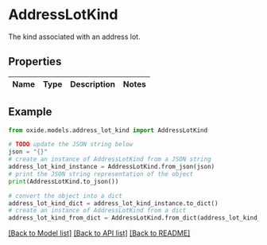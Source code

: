 # AddressLotKind

The kind associated with an address lot.

## Properties

Name | Type | Description | Notes
------------ | ------------- | ------------- | -------------

## Example

```python
from oxide.models.address_lot_kind import AddressLotKind

# TODO update the JSON string below
json = "{}"
# create an instance of AddressLotKind from a JSON string
address_lot_kind_instance = AddressLotKind.from_json(json)
# print the JSON string representation of the object
print(AddressLotKind.to_json())

# convert the object into a dict
address_lot_kind_dict = address_lot_kind_instance.to_dict()
# create an instance of AddressLotKind from a dict
address_lot_kind_from_dict = AddressLotKind.from_dict(address_lot_kind_dict)
```
[[Back to Model list]](../README.md#documentation-for-models) [[Back to API list]](../README.md#documentation-for-api-endpoints) [[Back to README]](../README.md)


